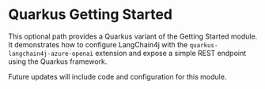 # Quarkus Getting Started

This optional path provides a Quarkus variant of the Getting Started
module.  It demonstrates how to configure LangChain4j with the
`quarkus-langchain4j-azure-openai` extension and expose a simple
REST endpoint using the Quarkus framework.

Future updates will include code and configuration for this module.
